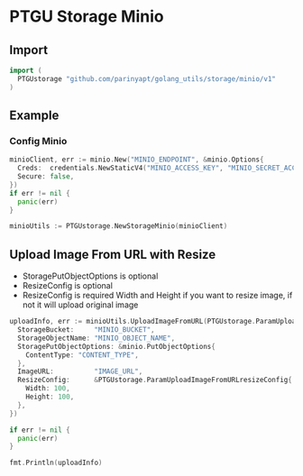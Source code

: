 # PTGU Storage Minio

## Import
```go
import (
  PTGUstorage "github.com/parinyapt/golang_utils/storage/minio/v1"
)
```

## Example
### Config Minio
```go
minioClient, err := minio.New("MINIO_ENDPOINT", &minio.Options{
  Creds:  credentials.NewStaticV4("MINIO_ACCESS_KEY", "MINIO_SECRET_ACCESS_KEY", ""),
  Secure: false,
})
if err != nil {
  panic(err)
}

minioUtils := PTGUstorage.NewStorageMinio(minioClient)
```

## Upload Image From URL with Resize
- StoragePutObjectOptions is optional
- ResizeConfig is optional
- ResizeConfig is required Width and Height if you want to resize image, if not it will upload original image
```go
uploadInfo, err := minioUtils.UploadImageFromURL(PTGUstorage.ParamUploadImageFromURL{
  StorageBucket:     "MINIO_BUCKET",
  StorageObjectName: "MINIO_OBJECT_NAME",
  StoragePutObjectOptions: &minio.PutObjectOptions{
    ContentType: "CONTENT_TYPE",
  },
  ImageURL:          "IMAGE_URL",
  ResizeConfig:      &PTGUstorage.ParamUploadImageFromURLresizeConfig{
    Width: 100, 
    Height: 100,
  },
})

if err != nil {
  panic(err)
}

fmt.Println(uploadInfo)
```